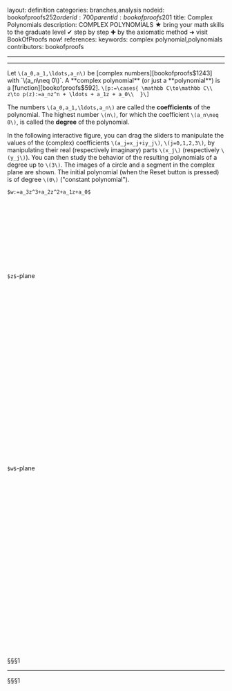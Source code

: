 layout: definition
categories: branches,analysis
nodeid: bookofproofs$252
orderid: 700
parentid: bookofproofs$201
title: Complex Polynomials
description: COMPLEX POLYNOMIALS ★ bring your math skills to the graduate level ✔ step by step ✚ by the axiomatic method ➜ visit BookOfProofs now!
references: 
keywords: complex polynomial,polynomials
contributors: bookofproofs

---


---

Let `\(a_0,a_1,\ldots,a_n\)` be [complex numbers][bookofproofs$1243] with `\(a_n\neq 0\)`. A **complex polynomial** (or just a **polynomial**) is a [function][bookofproofs$592].
`\[p:=\cases{
\mathbb C\to\mathbb C\\
z\to p(z):=a_nz^n + \ldots + a_1z + a_0\\ 
}\]`

The numbers `\(a_0,a_1,\ldots,a_n\)` are called the **coefficients** of the polynomial. The highest number `\(n\)`, for which the coefficient `\(a_n\neq 0\)`, is called the **degree** of the polynomial.

In the following interactive figure, you can drag the sliders to manipulate the values of the (complex) coefficients `\(a_j=x_j+iy_j\)`, `\(j=0,1,2,3\)`, by manipulating their real (respectively imaginary) parts `\(x_j\)` (respectively `\(y_j\)`). You can then study the behavior of the resulting polynomials of a degree up to `\(3\)`. The images of a circle and a segment in the complex plane are shown. The initial polynomial (when the Reset button is pressed) is of degree `\(0\)` ("constant polynomial").

`$w:=a_3z^3+a_2z^2+a_1z+a_0$`

<div id="box2-252a" class="jxgbox centered" style="max-width:400px; width:100%; height:150px;"></div>

`$z$`-plane 

<div id="boxZ-252a" class="jxgbox centered" style="max-width:400px; width:100%; height:400px;"></div>

`$w$`-plane 
<div id="boxW-252a" class="jxgbox centered" style="max-width:400px;width:100%;  height:400px;"></div>

§§§1

---

§§§1

<script type="text/javascript">
 var boardZ = JXG.JSXGraph.initBoard('boxZ-252a', {boundingbox: [-10, 10, 10, -10], showCopyright: false, axis:true, grid:false});
 var p1 = boardZ.create('point',[0,0], {name:'A',size: 2, face: 'o'});
 var p2 = boardZ.create('point',[3,0], {name:'B',size: 2, face: 'o'});
 var ci = boardZ.create('circle',["A","B"], {strokeColor:'#0000ff', strokeWidth:1, fillColor:'#00ff00', fillOpacity:0.5});
 ci.on('drag', function(){ transform();});
 p1.on('drag', function(){ transform();});
 p2.on('drag', function(){ transform();});
 var p3 = boardZ.create('point',[-3,-4], {name:'C',size: 2, face: 'o'});
 var p4 = boardZ.create('point',[4,2], {name:'D',size: 2, face: 'o'});
 var li2 = boardZ.create('line',[p3,p4], {straightFirst:false, straightLast:false, strokeWidth:2, strokeColor:"#ff00ff"});
 p3.on('drag', function(){ transform();});
 p4.on('drag', function(){ transform();});
 li2.on('drag', function(){ transform();});
 
 var brdS = JXG.JSXGraph.initBoard('box2-252a', {boundingbox: [2, 0, 30, -20], showNavigation:false, showCopyright: false, axis:false});
 var ca3 = brdS.create('slider',[[3,-3],[11,-3],[-5,0,5]], {name:'x_3'});
 var ca2 = brdS.create('slider',[[3,-5.5],[11,-5.5],[-5,0,5]], {name:'x_2'});
 var ca1 = brdS.create('slider',[[3,-8],[11,-8],[-5,2,5]], {name:'x_1'});
 var ca0 = brdS.create('slider',[[3,-10.5],[11,-10.5],[-5,0,5]], {name:'x_0'});
 var t3 = brdS.create('text',[15.2,-3,"+ i *"]);
 var cb3 = brdS.create('slider',[[17,-3],[25,-3],[-5,0,5]], {name:'y_3'});
 var t2 = brdS.create('text',[15.2,-5.5,"+ i *"]);
 var cb2 = brdS.create('slider',[[17,-5.5],[25,-5.5],[-5,0,5]], {name:'y_2'});
 var t1 = brdS.create('text',[15.2,-8,"+ i *"]);
 var cb1 = brdS.create('slider',[[17,-8],[25,-8],[-5,2,5]], {name:'y_1'}); 
 var t0 = brdS.create('text',[15.2,-10.5,"+ i *"]);
 var cb0 = brdS.create('slider',[[17,-10.5],[25,-10.5],[-5,0,5]], {name:'y_0'});

 ca3.on('drag',function(){ transform();});
 ca2.on('drag',function(){ transform();});
 ca1.on('drag',function(){ transform();});
 ca0.on('drag',function(){ transform();});
 cb3.on('drag',function(){ transform();});
 cb2.on('drag',function(){ transform();});
 cb1.on('drag',function(){ transform();});
 cb0.on('drag',function(){ transform();});
 
 var button1 = brdS.create('button', [3, -15, 'Reset', function() {
 	ca3.moveTo([7,-3]);
 	ca2.moveTo([7,-5.5]);
 	ca1.moveTo([7.8,-8]);
 	ca0.moveTo([7,-10.5]);
 	cb3.moveTo([21,-3]);
 	cb2.moveTo([21,-5.5]);
 	cb1.moveTo([21,-8]);
 	cb0.moveTo([21,-10.5]);
 	transform();
 }], {});

 var boardW = JXG.JSXGraph.initBoard('boxW-252a', {boundingbox: [-10, 10, 10, -10], showCopyright: false, axis:true, grid:false});

 // image of circle's mid point
 var compc=complexFunction (p1.X(),p1.Y());
 var p1w=boardW.create('point',[compc.real,compc.imaginary], {size:2, name:'p(A)', fixed:true});
 
 // image of segment's ends
 var compc=complexFunction (p3.X(),p3.Y());
 var p3w=boardW.create('point',[compc.real,compc.imaginary], {size:2, name:'p(C)', fixed:true});
 var compc=complexFunction (p4.X(),p4.Y());
 var p4w=boardW.create('point',[compc.real,compc.imaginary], {size:2, name:'p(D)', fixed:true});

 
 // image of circle
 var pArrW = [];

 var N=160;
 var indexOfPointB=0;
 var rad=ci.Radius();
 for (var i=0; lt(i,N); i++) {
	 var t=i/N;
	 if (lt(Math.abs(ci.X(t)-p2.X())+Math.abs(ci.Y(t)-p2.Y()),0.1) ) {
		 indexOfPointB=i; // calculate, which one is the image point of point B and remember it for tranform()
		 var compc=complexFunction (ci.X(t),ci.Y(t));
		 pArrW[i] = boardW.create('point',[compc.real,compc.imaginary], {size:2, name:'p(B)', fixed:true});
	 } else {
		 var compc=complexFunction (ci.X(t),ci.Y(t));
		 pArrW[i] = boardW.create('point',[compc.real,compc.imaginary], {size:0, name:'', fixed:true});
	 }
 }
 var polW = boardW.create('polygon',pArrW, {fillOpacity:0.5, fixed:true});  
 
 // image of segment
 var x=[];
 var y=[];
 for (var i=0; le(i,N); i++) {
	 var t=i/N;
	 var compc=complexFunction (p3.X()+t*(p4.X()-p3.X()),p3.Y()+t*(p4.Y()-p3.Y()));
	 x[i]=compc.real;
	 y[i]=compc.imaginary;
 }
 var segment = boardW.create('curve', [x,y], {strokeWidth:2, strokeColor:"#ff00ff", fixed:true});
 
 function complexFunction(x,y) {
	 var complcoeff=[];
	 complcoeff[0]=new JXG.Complex(ca0.Value(), cb0.Value());
	 complcoeff[1]=new JXG.Complex(ca1.Value(), cb1.Value());
	 complcoeff[2]=new JXG.Complex(ca2.Value(), cb2.Value());
	 complcoeff[3]=new JXG.Complex(ca3.Value(), cb3.Value()); 
	 
	 var z=new JXG.Complex(x, y);
	 
	 // insert the complex function here
	 // begin of function 
	 var w=new JXG.Complex(0, 0);
	 w.add(complcoeff[0]);
	 w.add(complcoeff[1].mult(z));
	 z=z.mult(z); w.add(complcoeff[2].mult(z));
	 z=z.mult(z); w.add(complcoeff[3].mult(z));
	 // end of function  

	 return w;
 }

 var offset=0;
 
 function transform() {

	// update circle
	 for (var i=0; lt(i,N); i++) {
		 var t=i/N;
		 if (lt(Math.abs(ci.X(t)-p2.X())+Math.abs(ci.Y(t)-p2.Y()),0.1) ) {
			 offset=i; break; // calculate, which point is the image of point B this time.
		 }
	 }
	 var j=0; 
	 do {
		 var t=(offset+j)/N;
		 var compc=complexFunction (ci.X(t),ci.Y(t)); // when j==0, the image of point B is computed
		 pArrW[(indexOfPointB+j) % N].setPosition(JXG.COORDS_BY_USER,[compc.real,compc.imaginary]);
		 j=j+1
	 } while (lt(j,N));

	 
	 // update circle's mid point
	 var compc=complexFunction (p1.X(),p1.Y()); 
	 p1w.setPosition(JXG.COORDS_BY_USER,[compc.real,compc.imaginary]);

	 // update segment's ends
	 compc=complexFunction (p3.X(),p3.Y()); 
	 p3w.setPosition(JXG.COORDS_BY_USER,[compc.real,compc.imaginary]);
	 compc=complexFunction (p4.X(),p4.Y()); 
	 p4w.setPosition(JXG.COORDS_BY_USER,[compc.real,compc.imaginary]);

	 // update segment
	 var x=[];
	 var y=[];
	 for (var i=0; lt(i,N); i++) {
		 var t=i/N;
		 compc=complexFunction (p3.X()+t*(p4.X()-p3.X()),p3.Y()+t*(p4.Y()-p3.Y()));
		 x[i]=compc.real;
		 y[i]=compc.imaginary;
	 }
	 segment.dataX=x;
	 segment.dataY=y;
	 boardW.update();
 }
</script>


